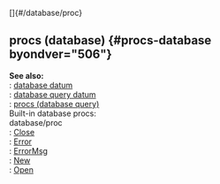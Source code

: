 []{#/database/proc}    
## procs (database) {#procs-database byondver="506"}    
**See also:**    
:   [database datum](/ref/database.md)    
:   [database query datum](/ref/database/query.md)    
:   [procs (database query)](/ref/database/query/proc.md)    
Built-in database procs:    
database/proc    
:   [Close](/ref/database/proc/Close.md)    
:   [Error](/ref/database/proc/Error.md)    
:   [ErrorMsg](/ref/database/proc/ErrorMsg.md)    
:   [New](/ref/database/proc/New.md)    
:   [Open](/ref/database/proc/Open.md)  